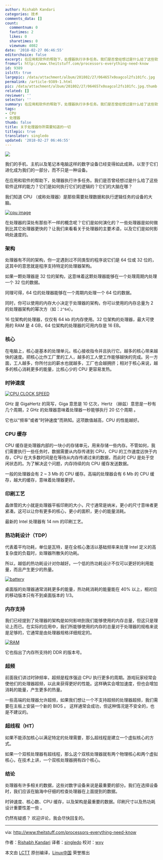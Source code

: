 ```yaml
---
author: Rishabh Kandari
categories: 技术
comments_data: []
count:
  commentnum: 0
  favtimes: 2
  likes: 0
  sharetimes: 0
  viewnum: 4082
date: '2018-02-27 06:46:55'
editorchoice: false
excerpt: 在应用和软件的帮助下，处理器执行许多任务。我们是否曾经想过是什么给了这些软件这样的能力？它们是如何执行它们的逻辑的？它们的大脑在哪？
fromurl: http://www.theitstuff.com/processors-everything-need-know
id: 9389
islctt: true
largepic: /data/attachment/album/201802/27/064657x0oagcol2fs101fc.jpg
permalink: /article-9389-1.html
pic: /data/attachment/album/201802/27/064657x0oagcol2fs101fc.jpg.thumb.jpg
related: []
reviewer: ''
selector: ''
summary: 在应用和软件的帮助下，处理器执行许多任务。我们是否曾经想过是什么给了这些软件这样的能力？它们是如何执行它们的逻辑的？它们的大脑在哪？
tags:
- CPU
- 处理器
thumb: false
title: 关于处理器你所需要知道的一切
titlepic: true
translator: singledo
updated: '2018-02-27 06:46:55'
---
```


[![](/data/attachment/album/201802/27/064657x0oagcol2fs101fc.jpg)](http://www.theitstuff.com/wp-content/uploads/2017/10/processors-all-you-need-to-know.jpg)


我们的手机、主机以及笔记本电脑这样的数字设备已经变得如此成熟，以至于它们进化成为我们的一部分，而不只是一种设备。


在应用和软件的帮助下，处理器执行许多任务。我们是否曾经想过是什么给了这些软件这样的能力？它们是如何执行它们的逻辑的？它们的大脑在哪？


我们知道 CPU （或称处理器）是那些需要处理数据和执行逻辑任务的设备的大脑。


[![cpu image](/data/attachment/album/201802/27/064657bqsgsoyunwffvm1f.jpg)](http://www.theitstuff.com/wp-content/uploads/2017/10/download.jpg)


在处理器的深处有那些不一样的概念呢？它们是如何演化的？一些处理器是如何做到比其它处理器更快的？让我们来看看关于处理器的主要术语，以及它们是如何影响处速度的。


### 架构


处理器有不同的架构，你一定遇到过不同类型的程序说它们是 64 位或 32 位的，这其中的意思就是程序支持特定的处理器架构。


如果一颗处理器是 32 位的架构，这意味着这颗处理器能够在一个处理周期内处理一个 32 位的数据。


同理可得，64 位的处理器能够在一个周期内处理一个 64 位的数据。


同时，你可以使用的内存大小决定于处理器的架构，你可以使用的内存总量为 2 的处理器架构的幂次方（如：`2^64`）。


16 位架构的处理器，仅仅有 64 kb 的内存使用。32 位架构的处理器，最大可使用的 RAM 是 4 GB，64 位架构的处理器的可用内存是 16 EB。


### 核心


在电脑上，核心是基本的处理单元。核心接收指令并且执行它。越多的核心带来越快的速度。把核心比作工厂里的工人，越多的工人使工作能够越快的完成。另一方面，工人越多，你所付出的薪水也就越多，工厂也会越拥挤；相对于核心来说，越多的核心消耗更多的能量，比核心少的 CPU 更容易发热。


### 时钟速度


[![CPU CLOCK SPEED](/data/attachment/album/201802/27/064658xgartiavgkkainm8.jpg)](http://www.theitstuff.com/wp-content/uploads/2017/10/download-1.jpg)


GHz 是 GigaHertz 的简写，Giga 意思是 10 亿次，Hertz （赫兹）意思是一秒有几个周期，2 GHz 的处理器意味着处理器一秒能够执行 20 亿个周期 。


它也以“频率”或者“时钟速度”而熟知。这项数值越高，CPU 的性能越好。


### CPU 缓存


CPU 缓存是处理器内部的一块小的存储单元，用来存储一些内存。不管如何，我们需要执行一些任务时，数据需要从内存传递到 CPU，CPU 的工作速度远快于内存，CPU 在大多数时间是在等待从内存传递过来的数据，而此时 CPU 是处于空闲状态的。为了解决这个问题，内存持续的向 CPU 缓存发送数据。


一般的处理器会有 2 ~ 3 Mb 的 CPU 缓存。高端的处理器会有 6 Mb 的 CPU 缓存，越大的缓存，意味着处理器更好。


### 印刷工艺


晶体管的大小就是处理器平板印刷的大小，尺寸通常是纳米，更小的尺寸意味者更紧凑。这可以让你有更多的核心，更小的面积，更小的能量消耗。


最新的 Intel 处理器有 14 nm 的印刷工艺。


### 热功耗设计（TDP）


代表着平均功耗，单位是瓦特，是在全核心激活以基础频率来处理 Intel 定义的高复杂度的负载时，处理器所散失的功耗。


所以，越低的热功耗设计对你越好。一个低的热功耗设计不仅可以更好的利用能量，而且产生更少的热量。


[![battery](/data/attachment/album/201802/27/064658bd0pc9dh3bxxxdlr.jpg)](http://www.theitstuff.com/wp-content/uploads/2017/10/download-2.jpg)


桌面版的处理器通常消耗更多的能量，热功耗消耗的能量能在 40% 以上，相对应的移动版本只有不到桌面版本的 1/3。


### 内存支持


我们已经提到了处理器的架构是如何影响到我们能够使用的内存总量，但这只是理论上而已。在实际的应用中，我们所能够使用的内存的总量对于处理器的规格来说是足够的，它通常是由处理器规格详细规定的。


[![RAM](/data/attachment/album/201802/27/064658ca47hh1vs9p8z7q6.jpg)](http://www.theitstuff.com/wp-content/uploads/2017/10/images.jpg)


它也指出了内存所支持的 DDR 的版本号。


### 超频


前面我们讲过时钟频率，超频是程序强迫 CPU 执行更多的周期。游戏玩家经常会使他们的处理器超频，以此来获得更好的性能。这样确实会增加速度，但也会增加消耗的能量，产生更多的热量。


一些高端的处理器允许超频，如果我们想让一个不支持超频的处理器超频，我们需要在主板上安装一个新的 BIOS 。 这样通常会成功，但这种情况是不安全的，也是不建议的。


### 超线程（HT）


如果不能添加核心以满足特定的处理需要，那么超线程是建立一个虚拟核心的方式。


如果一个双核处理器有超线程，那么这个双核处理器就有两个物理核心和两个虚拟核心，在技术上讲，一个双核处理器拥有四个核心。


### 结论


处理器有许多相关的数据，这些对数字设备来说是最重要的部分。我们在选择设备时，我们应该在脑海中仔细的检查处理器在上面提到的数据。


时钟速度、核心数、CPU 缓存，以及架构是最重要的数据。印刷尺寸以及热功耗设计重要性差一些 。


仍然有疑惑？ 欢迎评论，我会尽快回复的。




---


via: <http://www.theitstuff.com/processors-everything-need-know>


作者：[Rishabh Kandari](http://www.theitstuff.com/author/reevkandari) 译者：[singledo](https://github.com/singledo) 校对：[wxy](https://github.com/wxy)


本文由 [LCTT](https://github.com/LCTT/TranslateProject) 原创编译，[Linux中国](https://linux.cn/) 荣誉推出